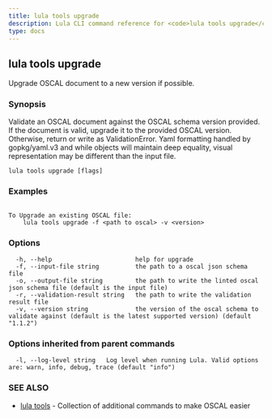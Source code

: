 ```yaml
---
title: lula tools upgrade
description: Lula CLI command reference for <code>lula tools upgrade</code>.
type: docs
---
```

## lula tools upgrade

Upgrade OSCAL document to a new version if possible.

### Synopsis

Validate an OSCAL document against the OSCAL schema version provided. If the document is valid, upgrade it to the provided OSCAL version. Otherwise, return or write as ValidationError. Yaml formatting handled by gopkg/yaml.v3 and while objects will maintain deep equality, visual representation may be different than the input file.

```
lula tools upgrade [flags]
```

### Examples

```

To Upgrade an existing OSCAL file:
	lula tools upgrade -f <path to oscal> -v <version>

```

### Options

```
  -h, --help                       help for upgrade
  -f, --input-file string          the path to a oscal json schema file
  -o, --output-file string         the path to write the linted oscal json schema file (default is the input file)
  -r, --validation-result string   the path to write the validation result file
  -v, --version string             the version of the oscal schema to validate against (default is the latest supported version) (default "1.1.2")
```

### Options inherited from parent commands

```
  -l, --log-level string   Log level when running Lula. Valid options are: warn, info, debug, trace (default "info")
```

### SEE ALSO

* [lula tools](/cli-commands/lula_tools/)	 - Collection of additional commands to make OSCAL easier

